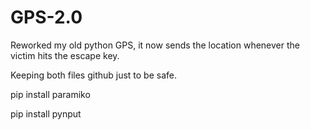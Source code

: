 # GPS-2.0
Reworked my old python GPS, it now sends the location whenever the victim hits the escape key.

Keeping both files github just to be safe.

pip install paramiko

pip install pynput
